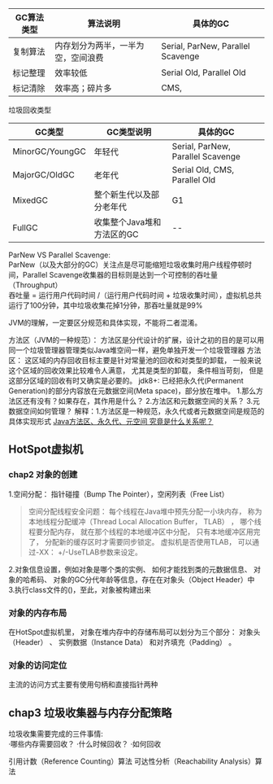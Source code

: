 

|  GC算法类型  | 算法说明  | 具体的GC |
|  ----  | ----  | ----  |
| 复制算法  | 内存划分为两半，一半为空，空间浪费 | Serial, ParNew, Parallel Scavenge|
| 标记整理  | 效率较低 | Serial Old, Parallel Old |
| 标记清除  | 效率高；碎片多 | CMS, |

垃圾回收类型

|  GC类型  | GC类型说明  | 具体的GC |
|  ----  | ----  | ----  |
| MinorGC/YoungGC  | 年轻代 | Serial, ParNew, Parallel Scavenge|
| MajorGC/OldGC  | 老年代 | Serial Old, CMS, Parallel Old |
| MixedGC  | 整个新生代以及部分老年代 | G1 |
| FullGC  | 收集整个Java堆和方法区的GC | -- |

ParNew VS Parallel Scavenge:   
ParNew（以及大部分的GC）关注点是尽可能缩短垃圾收集时用户线程停顿时间，Parallel Scavenge收集器的目标则是达到一个可控制的吞吐量（Throughput）  
吞吐量 = 运行用户代码时间 /（运行用户代码时间 + 垃圾收集时间），虚拟机总共运行了100分钟，其中垃圾收集花掉1分钟，那吞吐量就是99%

JVM的理解，一定要区分规范和具体实现，不能将二者混淆。

方法区（JVM的一种规范）：
方法区是分代设计的扩展，设计之初的目的是可以用同一个垃圾管理器管理类似Java堆空间一样，避免单独开发一个垃圾管理器
方法区： 这区域的内存回收目标主要是针对常量池的回收和对类型的卸载， 一般来说这个区域的回收效果比较难令人满意， 尤其是类型的卸载， 条件相当苛刻， 但是这部分区域的回收有时又确实是必要的。
jdk8+: 已经把永久代(Permanent Generation)的部分内容放在元数据空间(Meta space)，部分放在堆中。
1.那么方法区还有没有？如果存在，其作用是什么？  2.方法区和元数据空间的关系？ 3.元数据空间如何管理？
解释：1.方法区是一种规范，永久代或者元数据空间是规范的具体实现形式
[Java方法区、永久代、元空间 究竟是什么关系呢？](https://blog.csdn.net/weixin_42740530/article/details/105288701)
## HotSpot虚拟机
### chap2 对象的创建
1.空间分配： 指针碰撞（Bump The Pointer），空闲列表（Free List）  
>空间分配线程安全问题： 每个线程在Java堆中预先分配一小块内存， 称为本地线程分配缓冲（Thread Local Allocation Buffer， TLAB） ， 哪个线程要分配内存， 就在那个线程的本地缓冲区中分配， 只有本地缓冲区用完了， 分配新的缓存区时才需要同步锁定。 虚拟机是否使用TLAB， 可以通过-XX： +/-UseTLAB参数来设定。  

2.对象信息设置，例如对象是哪个类的实例、 如何才能找到类的元数据信息、 对象的哈希码、 对象的GC分代年龄等信息，存在在对象头（Object Header）中   
3.执行class文件的<init>()，至此，对象被构建出来

### 对象的内存布局
在HotSpot虚拟机里， 对象在堆内存中的存储布局可以划分为三个部分： 对象头（Header） 、 实例数据（Instance Data） 和对齐填充（Padding） 。

### 对象的访问定位
主流的访问方式主要有使用句柄和直接指针两种


## chap3 垃圾收集器与内存分配策略
垃圾收集需要完成的三件事情:  
·哪些内存需要回收？
·什么时候回收？
·如何回收

引用计数（Reference Counting）算法
可达性分析（Reachability Analysis）算法



